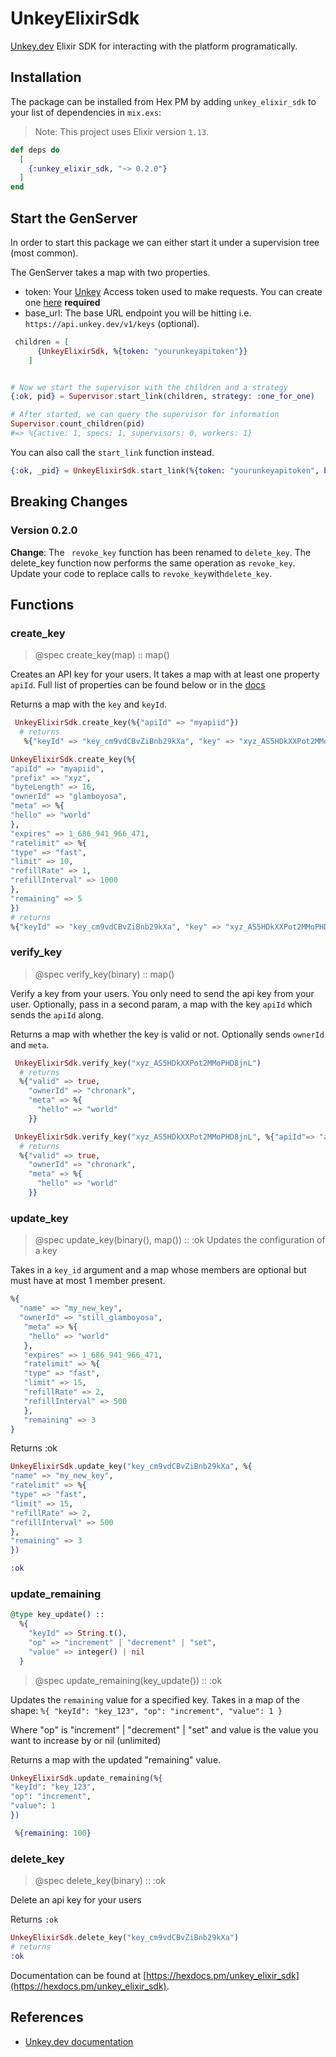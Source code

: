# UnkeyElixirSdk

[Unkey.dev](https://unkey.dev) Elixir SDK for interacting with the platform programatically.

## Installation

The package can be installed from Hex PM by adding `unkey_elixir_sdk` to your list of dependencies in `mix.exs`:

> Note: This project uses Elixir version `1.13`.

```elixir
def deps do
  [
    {:unkey_elixir_sdk, "~> 0.2.0"}
  ]
end
```

## Start the GenServer

In order to start this package we can either start it under a supervision tree (most common).

The GenServer takes a map with two properties.

- token: Your [Unkey](https://unkey.dev) Access token used to make requests. You can create one [here](https://unkey.dev/app/keys) **required**
- base_url: The base URL endpoint you will be hitting i.e. `https://api.unkey.dev/v1/keys` (optional).

```elixir
 children = [
      {UnkeyElixirSdk, %{token: "yourunkeyapitoken"}}
    ]


# Now we start the supervisor with the children and a strategy
{:ok, pid} = Supervisor.start_link(children, strategy: :one_for_one)

# After started, we can query the supervisor for information
Supervisor.count_children(pid)
#=> %{active: 1, specs: 1, supervisors: 0, workers: 1}
```

You can also call the `start_link` function instead.

```elixir
{:ok, _pid} = UnkeyElixirSdk.start_link(%{token: "yourunkeyapitoken", base_url: "https://api.unkey.dev/v1/keys"})
```

## Breaking Changes

### Version 0.2.0

**Change**: The ` revoke_key` function has been renamed to `delete_key`.
The delete_key function now performs the same operation as `revoke_key`.
Update your code to replace calls to `revoke_key`with`delete_key`.

## Functions

### create_key

> @spec create_key(map) :: map()

Creates an API key for your users. It takes a map with at least one property `apiId`. Full list of properties can be found below or in the [docs](https://docs.unkey.dev/api-reference/keys/create)

Returns a map with the `key` and `keyId`.

```elixir
 UnkeyElixirSdk.create_key(%{"apiId" => "myapiid"})
  # returns
   %{"keyId" => "key_cm9vdCBvZiBnb29kXa", "key" => "xyz_AS5HDkXXPot2MMoPHD8jnL"}
```

```elixir
UnkeyElixirSdk.create_key(%{
"apiId" => "myapiid",
"prefix" => "xyz",
"byteLength" => 16,
"ownerId" => "glamboyosa",
"meta" => %{
"hello" => "world"
},
"expires" => 1_686_941_966_471,
"ratelimit" => %{
"type" => "fast",
"limit" => 10,
"refillRate" => 1,
"refillInterval" => 1000
},
"remaining" => 5
})
# returns
%{"keyId" => "key_cm9vdCBvZiBnb29kXa", "key" => "xyz_AS5HDkXXPot2MMoPHD8jnL"}
```

### verify_key

> @spec verify_key(binary) :: map()

Verify a key from your users. You only need to send the api key from your user. Optionally, pass in a second param, a map with the key `apiId` which sends the `apiId` along.

Returns a map with whether the key is valid or not. Optionally sends `ownerId` and `meta`.

```elixir
 UnkeyElixirSdk.verify_key("xyz_AS5HDkXXPot2MMoPHD8jnL")
  # returns
  %{"valid" => true,
    "ownerId" => "chronark",
    "meta" => %{
      "hello" => "world"
    }}
```

```elixir
 UnkeyElixirSdk.verify_key("xyz_AS5HDkXXPot2MMoPHD8jnL", %{"apiId"=> "api_AS455efrefsfsf"})
  # returns
  %{"valid" => true,
    "ownerId" => "chronark",
    "meta" => %{
      "hello" => "world"
    }}
```

### update_key

> @spec update_key(binary(), map()) :: :ok
> Updates the configuration of a key

Takes in a `key_id` argument and a map whose members are optional
but must have at most 1 member present.

```elixir
%{
  "name" => "my_new_key",
  "ownerId" => "still_glamboyosa",
   "meta" => %{
    "hello" => "world"
   },
   "expires" => 1_686_941_966_471,
   "ratelimit" => %{
   "type" => "fast",
   "limit" => 15,
   "refillRate" => 2,
   "refillInterval" => 500
   },
   "remaining" => 3
}
```

Returns :ok

```elixir
UnkeyElixirSdk.update_key("key_cm9vdCBvZiBnb29kXa", %{
"name" => "my_new_key",
"ratelimit" => %{
"type" => "fast",
"limit" => 15,
"refillRate" => 2,
"refillInterval" => 500
},
"remaining" => 3
})

:ok
```

### update_remaining

```elixir
@type key_update() ::
  %{
    "keyId" => String.t(),
    "op" => "increment" | "decrement" | "set",
    "value" => integer() | nil
  }
```

> @spec update_remaining(key_update()) :: :ok

Updates the `remaining` value for a specified key.
Takes in a map of the shape:
`%{
"keyId": "key_123",
"op": "increment",
"value": 1
}`

Where "op" is "increment" | "decrement" | "set"
and value is the value you want to increase by or nil (unlimited)

Returns a map with the updated "remaining" value.

```elixir
UnkeyElixirSdk.update_remaining(%{
"keyId": "key_123",
"op": "increment",
"value": 1
})

 %{remaining: 100}

```

### delete_key

> @spec delete_key(binary) :: :ok

Delete an api key for your users

Returns `:ok`

```elixir
UnkeyElixirSdk.delete_key("key_cm9vdCBvZiBnb29kXa")
# returns
:ok
```

Documentation can be found at [https://hexdocs.pm/unkey_elixir_sdk](https://hexdocs.pm/unkey_elixir_sdk).

## References

- [Unkey.dev documentation](https://unkey.dev/docss)
